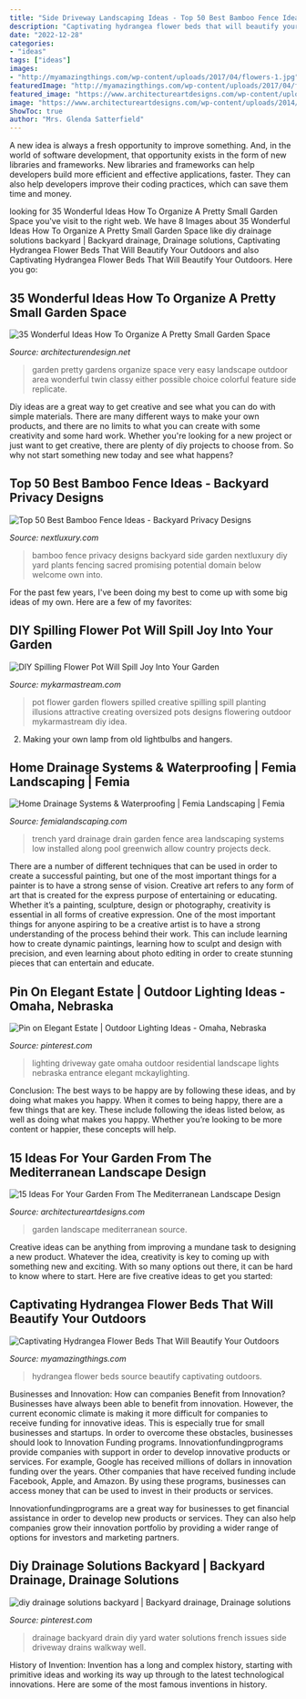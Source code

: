 ```yaml
---
title: "Side Driveway Landscaping Ideas - Top 50 Best Bamboo Fence Ideas"
description: "Captivating hydrangea flower beds that will beautify your outdoors"
date: "2022-12-28"
categories:
- "ideas"
tags: ["ideas"]
images:
- "http://myamazingthings.com/wp-content/uploads/2017/04/flowers-1.jpg"
featuredImage: "http://myamazingthings.com/wp-content/uploads/2017/04/flowers-1.jpg"
featured_image: "https://www.architectureartdesigns.com/wp-content/uploads/2014/10/15-Ideas-For-Your-Garden-From-The-Mediterranean-Landscape-Design-13-630x840.jpg"
image: "https://www.architectureartdesigns.com/wp-content/uploads/2014/10/15-Ideas-For-Your-Garden-From-The-Mediterranean-Landscape-Design-13-630x840.jpg"
ShowToc: true
author: "Mrs. Glenda Satterfield"
---
```



A new idea is always a fresh opportunity to improve something. And, in the world of software development, that opportunity exists in the form of new libraries and frameworks. New libraries and frameworks can help developers build more efficient and effective applications, faster. They can also help developers improve their coding practices, which can save them time and money.

	

		
looking for 35 Wonderful Ideas How To Organize A Pretty Small Garden Space you've visit to the right web. We have 8 Images about 35 Wonderful Ideas How To Organize A Pretty Small Garden Space like diy drainage solutions backyard | Backyard drainage, Drainage solutions, Captivating Hydrangea Flower Beds That Will Beautify Your Outdoors and also Captivating Hydrangea Flower Beds That Will Beautify Your Outdoors. Here you go:
		
    
## 35 Wonderful Ideas How To Organize A Pretty Small Garden Space

<img loading=lazy src="http://cdn.architecturendesign.net/wp-content/uploads/2016/04/AD-Pretty-Small-Garden-Ideas-27.jpg" onerror="this.onerror=null;this.src='https://tse1.mm.bing.net/th?id=OIP.cCRu9nDu_00fpYIct_ZZnwHaLG&amp;pid=15.1';" alt="35 Wonderful Ideas How To Organize A Pretty Small Garden Space">

_Source: architecturendesign.net_

>garden pretty gardens organize space very easy landscape outdoor area wonderful twin classy either possible choice colorful feature side replicate. 

	

Diy ideas are a great way to get creative and see what you can do with simple materials. There are many different ways to make your own products, and there are no limits to what you can create with some creativity and some hard work. Whether you're looking for a new project or just want to get creative, there are plenty of diy projects to choose from. So why not start something new today and see what happens?

    
## Top 50 Best Bamboo Fence Ideas - Backyard Privacy Designs

<img loading=lazy src="http://nextluxury.com/wp-content/uploads/bamboo-fence-side-yard-walkway-ideas.jpg" onerror="this.onerror=null;this.src='https://tse4.mm.bing.net/th?id=OIP.4XePmDzmyrbM6B18qyGCygHaHa&amp;pid=15.1';" alt="Top 50 Best Bamboo Fence Ideas - Backyard Privacy Designs">

_Source: nextluxury.com_

>bamboo fence privacy designs backyard side garden nextluxury diy yard plants fencing sacred promising potential domain below welcome own into. 

	

For the past few years, I've been doing my best to come up with some big ideas of my own. Here are a few of my favorites: 

    
## DIY Spilling Flower Pot Will Spill Joy Into Your Garden

<img loading=lazy src="https://mykarmastream.com/wp-content/uploads/2017/05/DSC01050.jpg" onerror="this.onerror=null;this.src='https://tse3.mm.bing.net/th?id=OIP.9XdjC5HPu7bE_p-nqpx8EwHaFj&amp;pid=15.1';" alt="DIY Spilling Flower Pot Will Spill Joy Into Your Garden">

_Source: mykarmastream.com_

>pot flower garden flowers spilled creative spilling spill planting illusions attractive creating oversized pots designs flowering outdoor mykarmastream diy idea. 

	

2. Making your own lamp from old lightbulbs and hangers.

    
## Home Drainage Systems &amp; Waterproofing | Femia Landscaping | Femia

<img loading=lazy src="https://femialandscaping.com/wp-content/uploads/2014/03/3-Gamzon-Trench-Drain-1-720x961.jpg" onerror="this.onerror=null;this.src='https://tse1.mm.bing.net/th?id=OIP.EH9ImgvcTsitEHKo7WslKAHaJ4&amp;pid=15.1';" alt="Home Drainage Systems &amp; Waterproofing | Femia Landscaping | Femia">

_Source: femialandscaping.com_

>trench yard drainage drain garden fence area landscaping systems low installed along pool greenwich allow country projects deck. 

	

There are a number of different techniques that can be used in order to create a successful painting, but one of the most important things for a painter is to have a strong sense of vision.
Creative art refers to any form of art that is created for the express purpose of entertaining or educating. Whether it’s a painting, sculpture, design or photography, creativity is essential in all forms of creative expression. One of the most important things for anyone aspiring to be a creative artist is to have a strong understanding of the process behind their work. This can include learning how to create dynamic paintings, learning how to sculpt and design with precision, and even learning about photo editing in order to create stunning pieces that can entertain and educate.

    
## Pin On Elegant Estate | Outdoor Lighting Ideas - Omaha, Nebraska

<img loading=lazy src="https://i.pinimg.com/736x/71/f2/bb/71f2bb0befc5838041f59c39589912a4.jpg" onerror="this.onerror=null;this.src='https://tse1.mm.bing.net/th?id=OIP.KvY7iqW0rKG3rtG5vxBBMQHaE8&amp;pid=15.1';" alt="Pin on Elegant Estate | Outdoor Lighting Ideas - Omaha, Nebraska">

_Source: pinterest.com_

>lighting driveway gate omaha outdoor residential landscape lights nebraska entrance elegant mckaylighting. 

	

Conclusion: The best ways to be happy are by following these ideas, and by doing what makes you happy.
When it comes to being happy, there are a few things that are key. These include following the ideas listed below, as well as doing what makes you happy. Whether you’re looking to be more content or happier, these concepts will help.

    
## 15 Ideas For Your Garden From The Mediterranean Landscape Design

<img loading=lazy src="https://www.architectureartdesigns.com/wp-content/uploads/2014/10/15-Ideas-For-Your-Garden-From-The-Mediterranean-Landscape-Design-13-630x840.jpg" onerror="this.onerror=null;this.src='https://tse4.mm.bing.net/th?id=OIP.QpqXQ1DgWNKB0DTL6dB9LQHaJ4&amp;pid=15.1';" alt="15 Ideas For Your Garden From The Mediterranean Landscape Design">

_Source: architectureartdesigns.com_

>garden landscape mediterranean source. 

	

Creative ideas can be anything from improving a mundane task to designing a new product. Whatever the idea, creativity is key to coming up with something new and exciting. With so many options out there, it can be hard to know where to start. Here are five creative ideas to get you started:

    
## Captivating Hydrangea Flower Beds That Will Beautify Your Outdoors

<img loading=lazy src="http://myamazingthings.com/wp-content/uploads/2017/04/flowers-1.jpg" onerror="this.onerror=null;this.src='https://tse4.mm.bing.net/th?id=OIP.knc776x2DYb2zGnYZev9WwHaJ4&amp;pid=15.1';" alt="Captivating Hydrangea Flower Beds That Will Beautify Your Outdoors">

_Source: myamazingthings.com_

>hydrangea flower beds source beautify captivating outdoors. 

	

Businesses and Innovation: How can companies Benefit from Innovation?
Businesses have always been able to benefit from innovation. However, the current economic climate is making it more difficult for companies to receive funding for innovative ideas. This is especially true for small businesses and startups. In order to overcome these obstacles, businesses should look to Innovation Funding programs.
Innovationfundingprograms provide companies with support in order to develop innovative products or services. For example, Google has received millions of dollars in innovation funding over the years. Other companies that have received funding include Facebook, Apple, and Amazon. By using these programs, businesses can access money that can be used to invest in their products or services.

Innovationfundingprograms are a great way for businesses to get financial assistance in order to develop new products or services. They can also help companies grow their innovation portfolio by providing a wider range of options for investors and marketing partners.

    
## Diy Drainage Solutions Backyard | Backyard Drainage, Drainage Solutions

<img loading=lazy src="https://i.pinimg.com/736x/a1/28/17/a12817e7e0055e73f1fa2a6c6bbdf598.jpg" onerror="this.onerror=null;this.src='https://tse1.mm.bing.net/th?id=OIP.KHmczPrLlcSvhCyaAH9l1wHaJ3&amp;pid=15.1';" alt="diy drainage solutions backyard | Backyard drainage, Drainage solutions">

_Source: pinterest.com_

>drainage backyard drain diy yard water solutions french issues side driveway drains walkway well. 

	

History of Invention:
Invention has a long and complex history, starting with primitive ideas and working its way up through to the latest technological innovations. Here are some of the most famous inventions in history.

